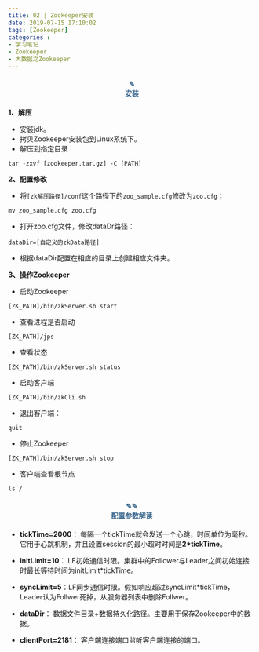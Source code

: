 ```yaml
---
title: 02 | Zookeeper安装
date: 2019-07-15 17:10:02
tags: [Zookeeper]
categories :
- 学习笔记
- Zookeeper
- 大数据之Zookeeper
---
```


#### <center><font color = "#36648B">✎</font><br/><font color = "#36648B">安装</font></center>
**1、解压**
- 安装jdk。
- 拷贝Zookeeper安装包到Linux系统下。
- 解压到指定目录
 ```
 tar -zxvf [zookeeper.tar.gz] -C [PATH]
 ```
 
**2、配置修改**
- 将`[zk解压路径]/conf`这个路径下的`zoo_sample.cfg`修改为`zoo.cfg`；
```
mv zoo_sample.cfg zoo.cfg
```

- 打开zoo.cfg文件，修改dataDr路径：
```
dataDir=[自定义的zkData路径]
```
- 根据dataDir配置在相应的目录上创建相应文件夹。

**3、操作Zookeeper**
- 启动Zookeeper
```
[ZK_PATH]/bin/zkServer.sh start
```

- 查看进程是否启动
```
[ZK_PATH]/jps
```

- 查看状态
```
[ZK_PATH]/bin/zkServer.sh status
```

- 启动客户端
```
[ZK_PATH]/bin/zkCli.sh
```

- 退出客户端：
```
quit
```

- 停止Zookeeper
```
[ZK_PATH]/bin/zkServer.sh stop
```

- 客户端查看根节点
```
ls /
```

#### <center><font color = "#36648B">✎✎</font><br/><font color = "#36648B">配置参数解读</font></center>
- **tickTime=2000**：
每隔一个tickTime就会发送一个心跳，时间单位为毫秒。它用于心跳机制，并且设置session的最小超时时间是**2*tickTime**。

- **initLimit=10**：
LF初始通信时限。集群中的Follower与Leader之间初始连接时最长等待时间为initLimit*tickTime。

- **syncLimit=5**：LF同步通信时限。假如响应超过syncLimit*tickTime，Leader认为Follwer死掉，从服务器列表中删除Follwer。

- **dataDir**：
数据文件目录+数据持久化路径。主要用于保存Zookeeper中的数据。

- **clientPort=2181**：
客户端连接端口监听客户端连接的端口。




